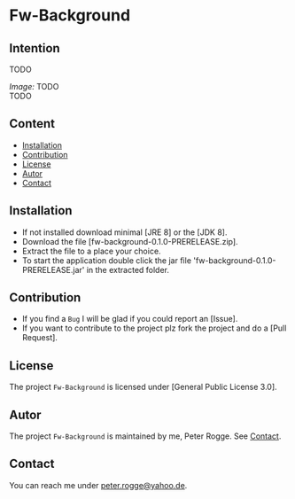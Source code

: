 Fw-Background
===



Intention
---

TODO

_Image:_ TODO  
TODO



Content
---
* [Installation](#Installation)
* [Contribution](#Contribution)
* [License](#License)
* [Autor](#Autor)
* [Contact](#Contact)



Installation<a name="Installation" />
---

* If not installed download minimal [JRE 8] or the [JDK 8].
* Download the file [fw-background-0.1.0-PRERELEASE.zip].
* Extract the file to a place your choice.
* To start the application double click the jar file 'fw-background-0.1.0-PRERELEASE.jar' 
  in the extracted folder.



Contribution<a name="Contribution" />
---

* If you find a `Bug` I will be glad if you could report an [Issue].
* If you want to contribute to the project plz fork the project and do a [Pull Request].



License<a name="License" />
---

The project `Fw-Background` is licensed under [General Public License 3.0].



Autor<a name="Autor" />
---

The project `Fw-Background` is maintained by me, Peter Rogge. See [Contact](#Contact).



Contact<a name="Contact" />
---

You can reach me under <peter.rogge@yahoo.de>.



[//]: # (Images)



[//]: # (Links)


